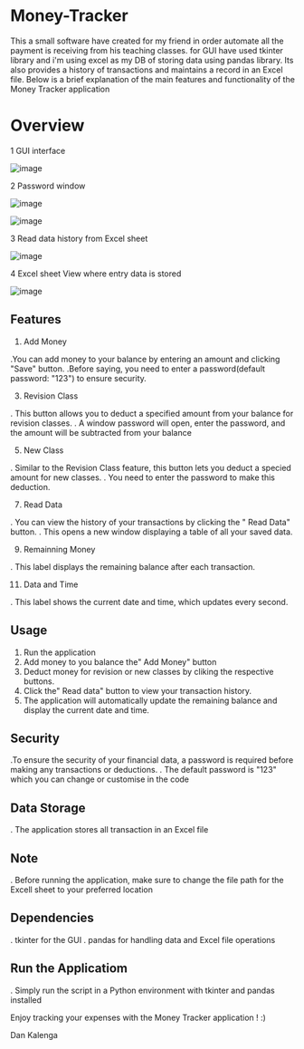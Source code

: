 # Money-Tracker
This a small software have created for my friend in order automate all the payment is receiving from his teaching classes. for GUI have used tkinter library and i'm using excel as my DB of storing data using pandas library.
Its also provides a history of transactions and maintains  a record in an Excel file. Below is a brief explanation of the main features and functionality of the Money Tracker application

# Overview

1 GUI interface

![image](https://github.com/kada2004/Money-Tracker/assets/117305234/139760f4-28ff-4669-a2b8-a717dc6e0a7a)


2 Password window

![image](https://github.com/kada2004/Money-Tracker/assets/117305234/d59cf9b1-0604-49cc-9fe8-00920ca77248)

![image](https://github.com/kada2004/Money-Tracker/assets/117305234/768b71ba-ac2b-4170-a495-dc1d77c070a6)

3 Read data history from Excel sheet

![image](https://github.com/kada2004/Money-Tracker/assets/117305234/1977a12d-9428-4e5e-bbce-735a448e62a9)

4 Excel sheet View where entry data is stored

![image](https://github.com/kada2004/Money-Tracker/assets/117305234/bc6f614b-072b-42b6-93b9-077ffaf4361a)

## Features
1. Add Money
   
.You can add money to your balance by entering an amount and clicking "Save" button.
.Before saying, you need to enter a password(default password: "123") to ensure security.

3. Revision Class
   
. This button allows you to deduct a specified amount from your balance for revision classes.
. A window password will open, enter the password, and the amount will be subtracted from your balance

5. New Class
   
. Similar to the Revision Class feature, this button lets you deduct a specied amount for new classes.
. You need to enter the password to make this deduction.

7. Read Data
   
. You can view the history of your transactions by clicking the " Read Data" button.
. This opens a new window displaying a table of all your saved data.

9. Remainning Money
    
. This label displays the remaining balance after each transaction.

 11. Data and Time
     
. This label shows the current date and time, which updates every second.

## Usage

1. Run the application
2. Add money to you balance the" Add Money" button
3. Deduct money for revision or new classes by cliking the respective buttons.
4. Click the" Read data" button to view your transaction history.
5. The application will automatically update the remaining balance and display the current date and time.
   
## Security

.To ensure the security of your financial data, a password is required before making any transactions or deductions.
. The default password is "123" which you can change or customise in the code

## Data Storage

. The application stores all transaction in an Excel file

## Note

. Before running the application, make sure to change the  file path for the Excell sheet to your preferred location

## Dependencies

. tkinter for the GUI
. pandas for handling data and Excel file operations

## Run the Applicatiom

. Simply run the script in a Python environment with tkinter and pandas installed

Enjoy tracking your expenses with the Money Tracker application ! :)

Dan Kalenga






